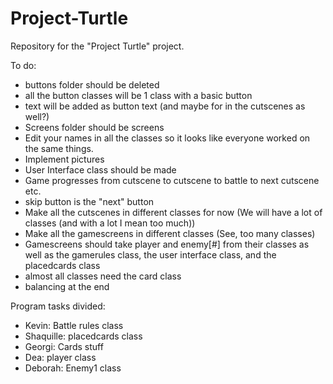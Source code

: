# Project-Turtle
Repository for the "Project Turtle" project.

To do:
- buttons folder should be deleted
- all the button classes will be 1 class with a basic button
- text will be added as button text (and maybe for in the cutscenes as well?)
- Screens folder should be screens
- Edit your names in all the classes so it looks like everyone worked on the same things.
- Implement pictures
- User Interface class should be made
- Game progresses from cutscene to cutscene to battle to next cutscene etc.
- skip button is the "next" button
- Make all the cutscenes in different classes for now (We will have a lot of classes (and with a lot I mean too much))
- Make all the gamescreens in different classes (See, too many classes)
- Gamescreens should take player and enemy[#] from their classes as well as the gamerules class, the user interface class, and the
  placedcards class
- almost all classes need the card class
- balancing at the end

Program tasks divided:
- Kevin: Battle rules class
- Shaquille: placedcards class
- Georgi: Cards stuff
- Dea: player class
- Deborah: Enemy1 class
